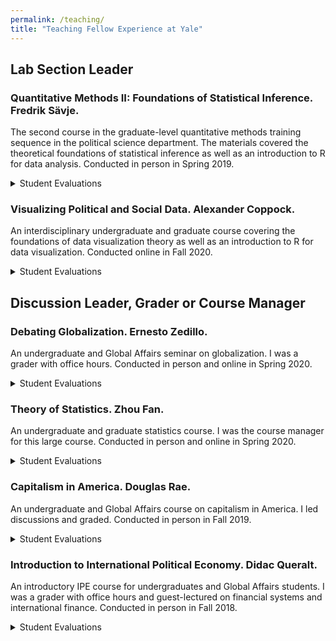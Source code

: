 ```yaml
---
permalink: /teaching/
title: "Teaching Fellow Experience at Yale"
---
```


## Lab Section Leader

### Quantitative Methods II: Foundations of Statistical Inference. Fredrik Sävje.

The second course in the graduate-level quantitative methods training sequence in the political science department. The materials covered the theoretical foundations of statistical inference as well as an introduction to R for data analysis. Conducted in person in Spring 2019.

<details>
  <summary>Student Evaluations</summary>
  <ul>
    <li>Overall assessment:</li>
    <img src="http://hikaruyamagishi.github.io/files/teaching_eval/yamagishi_eval_plsc503_sm.png" width="400" />
    <li>Selected student feedback:</li>

    <blockquote>
    <q>Hikaru is a very friendly and patient TF. She is always open for any kind of questions, and she even took her time to set up some softwares on students' laptops.</q>
    </blockquote>

    <blockquote>
    <q>Hikaru is very good at responding to emailed queries. She obviously prepares intensively for each section.</q>
    </blockquote>

    <blockquote>
    <q>Hikaru - I really appreciated how organized you were in section and how you always made sure everyone was on the same page.</q>
    </blockquote>

    <li>See <a href="https://hikaruyamagishi.github.io/teaching/201901-teaching">student evaluations in full</a>.</li>
  </ul>
</details>

### Visualizing Political and Social Data. Alexander Coppock.

An interdisciplinary undergraduate and graduate course covering the foundations of data visualization theory as well as an introduction to R for data visualization. Conducted online in Fall 2020.

<details>
  <summary>Student Evaluations</summary>
  <ul>
    <li>Overall assessment:</li>
    <img src="http://hikaruyamagishi.github.io/files/teaching_eval/yamagishi_eval_plsc349_sm.png" width="400" />
    <li>Selected student feedback:</li>
    <blockquote>
    <q>Hikaru did really well with a very tough job to try to teach us a lot of coding in a very short period of time. She is also kind and easily reachable.</q>
    </blockquote>

    <blockquote>
    <q>strengths: code was very detailed and answered questions clearly, facilitated discussions and kept us engaged, availability outside of class (office hours, email, piazza) weaknesses: nothing at this time</q>
    </blockquote>

    <blockquote>
    <q>Hikaru is a lifesaver! She was always happy to meet outside of section to go over issues with code and the class in general and she was really good at explaining some of the nuances of the code to someone who is not familiar with R at all.</q>
    </blockquote>

    <li>See <a href="https://hikaruyamagishi.github.io/teaching/202009-teaching">student evaluations in full</a>.</li>
  </ul>
</details>


## Discussion Leader, Grader or Course Manager

### Debating Globalization. Ernesto Zedillo.

An undergraduate and Global Affairs seminar on globalization. I was a grader with office hours. Conducted in person and online in Spring 2020.

<details>
  <summary>Student Evaluations</summary>
  <ul>
    <p>No responses collected by Yale.</p>
  </ul>
</details>

### Theory of Statistics. Zhou Fan.

An undergraduate and graduate statistics course. I was the course manager for this large course. Conducted in person and online in Spring 2020.

<details>
  <summary>Student Evaluations</summary>
  <ul>
    <p>No responses collected by Yale.</p>
  </ul>
</details>

### Capitalism in America. Douglas Rae.

An undergraduate and Global Affairs course on capitalism in America. I led discussions and graded. Conducted in person in Fall 2019.

<details>
  <summary>Student Evaluations</summary>
  <ul>
    <li>Overall assessment:</li>
    <img src="http://hikaruyamagishi.github.io/files/teaching_eval/yamagishi_eval_plsc270_sm.png" width="400" />
    <li>Selected student feedback:</li>

    <blockquote>
    <q>Hikaru was a really great teaching fellow! I emailed her numerous times with questions and she always responded promptly and was very helpful. She led great discussion sections and was clearly very prepared and organized.</q>
    </blockquote>

    <blockquote>
    <q>Hikaru was accessible and helpful during office hours and helped to facilitate conversation through the breakout sessions led by prompting engagement and sharing her own perspectives.</q>
    </blockquote>

    <blockquote>
    <q>She added to the material discussed in class.</q>
    </blockquote>
    <li>See <a href="https://hikaruyamagishi.github.io/teaching/201909-teaching">student evaluations in full</a>.</li>
  </ul>
</details>

### Introduction to International Political Economy. Didac Queralt.

An introductory IPE course for undergraduates and Global Affairs students. I was a grader with office hours and guest-lectured on financial systems and international finance. Conducted in person in Fall 2018.

<details>
  <summary>Student Evaluations</summary>
  <ul>
    <li>Overall assessment:</li>
    <img src="http://hikaruyamagishi.github.io/files/teaching_eval/yamagishi_eval_plsc186_sm.png" width="400" />
    <li>Selected student feedback:</li>

    <blockquote>
    <q>Great TA! She was very helpful and knowledgeable. Her background in finance provided and unique perspective on financial systems.</q>
    </blockquote>

    <blockquote>
    <q>Extremely accessible and helpful at explaining difficult concepts</q>
    </blockquote>

    <blockquote>
    <q>Hikaru is an excellent Teaching Fellow and was always willing to meet with us to discuss any doubts we were having about the coursework or the class in general. She brought in interesting and relevant perspectives from her experience in finance, and she made the subjects covered in class very accessible for those of us who were struggling with class assignments.</q>
    </blockquote>
    <li>See <a href="https://hikaruyamagishi.github.io/teaching/201809-teaching">student evaluations in full</a>.</li>
  </ul>
</details>
